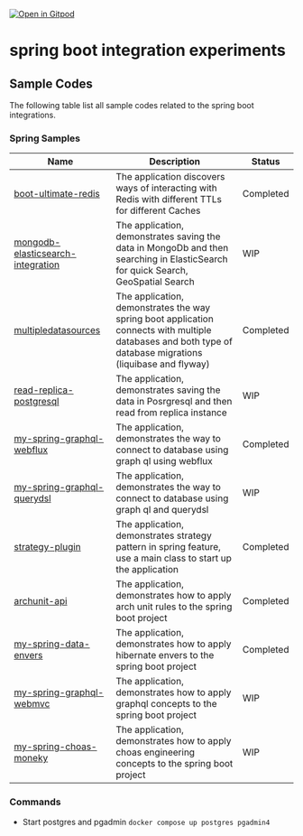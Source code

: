 [![Open in Gitpod](https://gitpod.io/button/open-in-gitpod.svg)](https://gitpod.io/#https://github.com/rajadileepkolli/my-spring-boot-experiments)


# spring boot integration experiments

## Sample Codes

The following table list all sample codes related to the spring boot integrations.

### Spring Samples


| Name                                                                     | Description 		                                                                                                                                             | Status 		 |
|--------------------------------------------------------------------------|------------------------------------------------------------------------------------------------------------------------------------------------------------|-----------|
| [boot-ultimate-redis](./boot-ultimate-redis)                             | The application discovers ways of interacting with Redis with different TTLs for different Caches                                                          | Completed |
| [mongodb-elasticsearch-integration](./mongodb-elasticsearch-integration) | The application, demonstrates saving the data in MongoDb and then searching in ElasticSearch for quick Search, GeoSpatial Search                           | WIP       |
| [multipledatasources](./multipledatasources)                             | The application, demonstrates the way spring boot application connects with multiple databases and both type of database migrations (liquibase and flyway) | Completed |
| [read-replica-postgresql](./read-replica-postgresql)                     | The application, demonstrates saving the data in Posrgresql and then read from replica instance                                                            | WIP       |
| [my-spring-graphql-webflux](./my-spring-graphql-webflux)                                       | The application, demonstrates the way to connect to database using graph ql using webflux                                                                         | Completed |
| [my-spring-graphql-querydsl](./my-spring-graphql-querydsl)                     | The application, demonstrates the way to connect to database using graph ql and querydsl                                                                   | WIP       |
| [strategy-plugin](./strategy-plugin)                                     | The application, demonstrates strategy pattern in spring feature, use a main class to start up the application                                             | Completed |
| [archunit-api](./archunit-api)                                           | The application, demonstrates how to apply arch unit rules to the spring boot project                                                                      | Completed |
| [my-spring-data-envers](./my-spring-data-envers)                           | The application, demonstrates how to apply hibernate envers to the spring boot project                                                                      | Completed |
| [my-spring-graphql-webmvc](./my-spring-graphql-webmvc)                           | The application, demonstrates how to apply graphql concepts to the spring boot project                                                                      | WIP |
| [my-spring-choas-moneky](./my-spring-choas-monkey)                           | The application, demonstrates how to apply choas engineering concepts to the spring boot project | WIP |



### Commands
 -  Start postgres and pgadmin `docker compose up postgres pgadmin4`
 